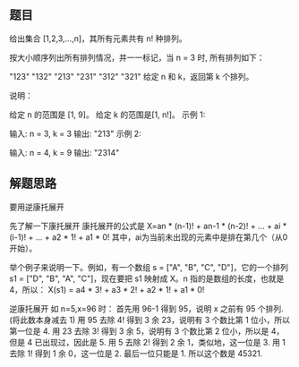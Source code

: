 ## 题目
给出集合 [1,2,3,…,n]，其所有元素共有 n! 种排列。

按大小顺序列出所有排列情况，并一一标记，当 n = 3 时, 所有排列如下：

"123"
"132"
"213"
"231"
"312"
"321"
给定 n 和 k，返回第 k 个排列。

说明：

给定 n 的范围是 [1, 9]。
给定 k 的范围是[1,  n!]。
示例 1:

输入: n = 3, k = 3
输出: "213"
示例 2:

输入: n = 4, k = 9
输出: "2314"

## 解题思路
要用逆康托展开

先了解一下康托展开
康托展开的公式是 X=an * (n-1)! + an-1 * (n-2)! + ... + ai * (i-1)! + ... + a2 * 1! + a1 * 0! 其中，ai为当前未出现的元素中是排在第几个（从0开始）。

举个例子来说明一下。例如，有一个数组 s = ["A", "B", "C", "D"]，它的一个排列 s1 = ["D", "B", "A", "C"]，现在要把 s1 映射成 X。n 指的是数组的长度，也就是4，所以： X(s1) = a4 * 3! + a3 * 2! + a2 * 1! + a1 * 0!

逆康托展开
如 n=5,x=96 时：
首先用 96-1 得到 95，说明 x 之前有 95 个排列.(将此数本身减去 1)
用 95 去除 4! 得到 3 余 23，说明有 3 个数比第 1 位小，所以第一位是 4.
用 23 去除 3! 得到 3 余 5，说明有 3 个数比第 2 位小，所以是 4，但是 4 已出现过，因此是 5.
用 5 去除 2! 得到 2 余 1，类似地，这一位是 3.
用 1 去除 1! 得到 1 余 0，这一位是 2.
最后一位只能是 1.
所以这个数是 45321.
